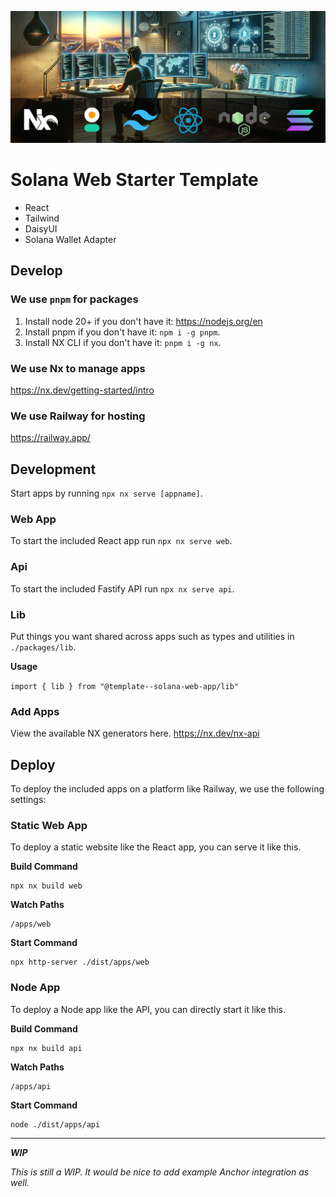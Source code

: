 
![header](/doc/header.png)
# Solana Web Starter Template
- React
- Tailwind
- DaisyUI
- Solana Wallet Adapter

## Develop
### We use `pnpm` for packages
1. Install node 20+ if you don't have it: https://nodejs.org/en
2. Install pnpm if you don't have it: `npm i -g pnpm`.
3. Install NX CLI if you don't have it: `pnpm i -g nx`.

### We use Nx to manage apps
https://nx.dev/getting-started/intro

### We use Railway for hosting
https://railway.app/

## Development
Start apps by running `npx nx serve [appname]`.

### Web App
To start the included React app run `npx nx serve web`.

### Api
To start the included Fastify API run `npx nx serve api`.

### Lib
Put things you want shared across apps such as types and utilities in `./packages/lib`.

**Usage**

`import { lib } from "@template--solana-web-app/lib"`

### Add Apps
View the available NX generators here.
https://nx.dev/nx-api

## Deploy
To deploy the included apps on a platform like Railway, we use the following settings:

### Static Web App
To deploy a static website like the React app, you can serve it like this.

**Build Command**
```
npx nx build web
```

**Watch Paths**
```
/apps/web
```

**Start Command**
```
npx http-server ./dist/apps/web
```

### Node App
To deploy a Node app like the API, you can directly start it like this.

**Build Command**
```
npx nx build api
```

**Watch Paths**
```
/apps/api
```

**Start Command**
```
node ./dist/apps/api
```

<hr>

**_WIP_**

_This is still a WIP. It would be nice to add example Anchor integration as well._